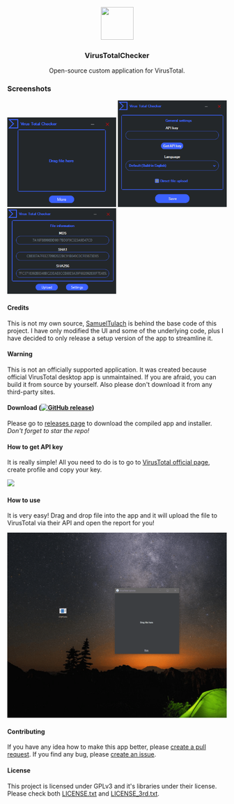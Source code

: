 <div><p align="center"><img src="https://github.com/JaredWestley/VirusTotalChecker/blob/main/VTuploader/uploader/icon.ico" width="75" height="75" /></p><h3 align="center">VirusTotalChecker</h3></div>
<p align="center">Open-source custom application for VirusTotal.</p>
<p align="center">
</p>

### Screenshots
<p float="left">
  <img alt="Home Page" src="asset/uploader_wQfP1saGtX.png" width="250"/>
  <img alt="Settings Page" src="asset/uploader_E9QHnJkGWD.png" width="250"/>
  <img alt="Upload Page" src="asset/uploader_s9U2rQu7AT.png" width="250"/>
</p>

#### Credits
This is not my own source, [SamuelTulach](https://github.com/SamuelTulach/VirusTotalUploader) is behind the base code of this project. I have only modified the UI and some of the underlying code, plus I have decided to only release a setup version of the app to streamline it.

#### Warning
This is not an officially supported application. It was created because official VirusTotal desktop app is unmaintained. If you are afraid, you can build it from source by yourself. Also please don't download it from any third-party sites.

#### Download (<a href="https://dotnet.microsoft.com/download/dotnet-framework/thank-you/net48-web-installer"><img alt="GitHub release" src="https://img.shields.io/badge/Requires-.NET%20Framework%204.8%20(or later)-blue"></a>)
Please go to [releases page](https://github.com/JaredWestley/VirusTotalChecker/releases) to download the compiled app and installer. *Don't forget to star the repo!*

#### How to get API key
It is really simple! All you need to do is to go to [VirusTotal official page](https://www.virustotal.com/), create profile and copy your key.

<img src="asset/api.gif" />

#### How to use
It is very easy! Drag and drop file into the app and it will upload the file to VirusTotal via their API and open the report for you!

<img src="assets/2.gif" />

#### Contributing
If you have any idea how to make this app better, please [create a pull request](https://github.com/JaredWestley/VirusTotalChecker/compare). If you find any bug, please [create an issue](https://github.com/JaredWestley/VirusTotalChecker/issues/new).

#### License
This project is licensed under GPLv3 and it's libraries under their license. Please check both [LICENSE.txt](LICENSE.txt) and [LICENSE_3rd.txt](LICENSE_3rd.txt).
